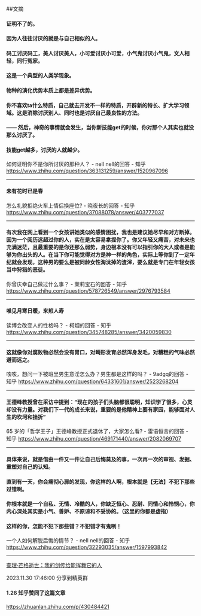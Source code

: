 ##文摘

#### 证明不了的。
#### 
#### 因为人往往讨厌的就是与自己相似的人。
#### 
#### 码工讨厌码工，美人讨厌美人，小可爱讨厌小可爱，小气鬼讨厌小气鬼，文人相轻，同行冤家。
#### 
#### 这是一个典型的人类学现象。
#### 
#### 物种的演化优势本质上都是差异优势。
#### 
#### 你不喜欢ta什么特质，自己就去开发不一样的特质，开辟新的特长、扩大学习领域。这是消除讨厌别人、同时也是讨厌自己最良性的方法。
#### 
#### —— 然后，神奇的事情就会发生，当你新技能get的时候，你对那个人其实也就没那么讨厌了。
#### 
#### 技能get越多，讨厌的人就越少。

如何证明你不是你所讨厌的那种人？ - nell nell的回答 - 知乎
https://www.zhihu.com/question/363131259/answer/1520967096

---

#### 未有花时已是春

怎么礼貌拒绝火车上情侣换座位? - 晓夜长的回答 - 知乎
https://www.zhihu.com/question/37088078/answer/403777037

---

#### 有次我在网上看到一个女孩讲她类似的感情困扰，我也是建议她尽早和对方断掉。因为一个阅历远超过你的人，实在是太容易拿捏你了。你又年轻又痛苦，对未来也充满迷茫，且最重要的是你还那么弱势，身边根本没有可以指引你的大人或者是能够为你出头的人。在当下你可能觉得对方是神一样的角色，实际上等你到了一定年纪就会发现，这种男的要么是被同龄女性淘汰掉的渣滓，要么就是专门在年轻女孩当中狩猎的恶徒。

你曾庆幸自己做过什么事？ - 茉莉宝石的回答 - 知乎
https://www.zhihu.com/question/578726549/answer/2976793584

---

#### 唯见月寒日暖，来煎人寿

读博会改变人的性格吗？ - 柯烟的回答 - 知乎
https://www.zhihu.com/question/345748285/answer/3420059830

---

#### 这就像你对腐败物必然会没有胃口，对畸形发育必然浑身发毛，对糟糕的气味必然避而远之。

咳咳，想问一下被班里男生意淫怎么办？男生都是这样的吗？ - 9adgq的回答 - 知乎
https://www.zhihu.com/question/64331601/answer/2523268204

---

#### 王德峰教授曾在采访中提到：“现在的孩子们头脑都很聪明，知识学了很多，心灵却没有力量。对我们下一代的成长来说，重要的是他精神上要有家园，能够面对人生的坎坷和挫折”

65 岁的「哲学王子」王德峰教授正式退休了，大家怎么看? - 雷语恒言的回答 - 知乎
https://www.zhihu.com/question/469171440/answer/2082069707

---

#### 具体来说，就是借由一件又一件让自己后悔莫及的事，一次再一次的审视、发掘、重塑对自己的认知。
#### 直到有一天，你会痛彻心扉的发现，你这样的人啊，根本就是【无法】不犯下那些过错啊。
#### 你根本就是一个自私、无情、冷酷的人，你缺乏恒心、忍耐、同情心和怜悯心，你内心深处其实是小气、善妒、不原谅和不妥协的。（这里的你都是虚指）
#### 这样的你，怎能不犯下那些错？不犯错才有鬼咧！

一个人如何解脱后悔的情节？ - nell nell的回答 - 知乎
https://www.zhihu.com/question/32293035/answer/1597993842

---

[查理·芒格逝世：我的剑传给能挥舞它的人](https://mp.weixin.qq.com/s/ssbih6_uEfx5M3xdhSSy5Q)

2023.11.30 17:46:00 分享到精英群

#### 1.26 知乎赞同了这篇文章
https://zhuanlan.zhihu.com/p/430484421